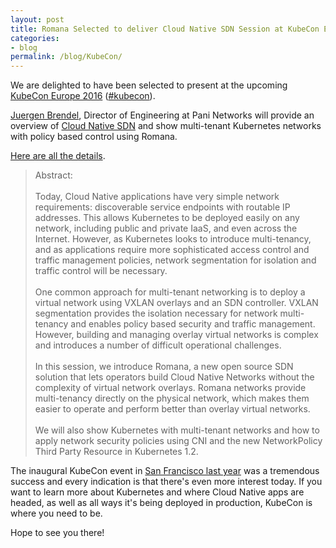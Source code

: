 ```yaml
---
layout: post
title: Romana Selected to deliver Cloud Native SDN Session at KubeCon Europe 2016
categories:
- blog
permalink: /blog/KubeCon/
---
```


We are delighted to have been selected to present at the upcoming [KubeCon Europe 2016]( https://kubecon.io/) ([#kubecon](https://twitter.com/search?q=%23kubecon)).

[Juergen Brendel]( https://twitter.com/brendelconsult), Director of Engineering at Pani Networks will provide an overview of [Cloud Native SDN](/cloud/cloud_native_sdn/) and show multi-tenant Kubernetes networks with policy based control using Romana.

[Here are all the details](http://kubeconeurope2016.sched.org/event/6BYf).

>Abstract:
<br><br>
Today, Cloud Native applications have very simple network requirements: discoverable service endpoints with routable IP addresses. This allows Kubernetes to be deployed easily on any network, including public and private IaaS, and even across the Internet. However, as Kubernetes looks to introduce multi-tenancy, and as applications require more sophisticated access control and traffic management policies, network segmentation for isolation and traffic control will be necessary.
<br><br>
One common approach for multi-tenant networking is to deploy a virtual network using VXLAN overlays and an SDN controller. VXLAN segmentation provides the isolation necessary for network multi-tenancy and enables policy based security and traffic management. However, building and managing overlay virtual networks is complex and introduces a number of difficult operational challenges.
<br><br>
In this session, we introduce Romana, a new open source SDN solution that lets operators build Cloud Native Networks without the complexity of virtual network overlays. Romana networks provide multi-tenancy directly on the physical network, which makes them easier to operate and perform better than overlay virtual networks.
<br><br>
We will also show Kubernetes with multi-tenant networks and how to apply network security policies using CNI and the new NetworkPolicy Third Party Resource in Kubernetes 1.2.

The inaugural KubeCon event in [San Francisco last year]( https://kubecon.io/kubecon/announcing-kubecon-2015/) was a tremendous success and every indication is that there's even more interest today. If you want to learn more about Kubernetes and where Cloud Native apps are headed, as well as all ways it's being deployed in production, KubeCon is where you need to be.

Hope to see you there!
